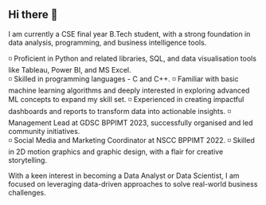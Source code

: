 ## Hi there 👋

I am currently a CSE final year B.Tech student, with a strong foundation in data analysis, programming, and business intelligence tools.  

◽ Proficient in Python and related libraries, SQL, and data visualisation tools like Tableau, Power BI, and MS Excel.  
◽ Skilled in programming languages - C and C++.
◽ Familiar with basic machine learning algorithms and deeply interested in exploring advanced ML concepts to expand my skill set.
◽ Experienced in creating impactful dashboards and reports to transform data into actionable insights.
◽ Management Lead at GDSC BPPIMT 2023, successfully organised and led community initiatives.  
◽ Social Media and Marketing Coordinator at NSCC BPPIMT 2022. 
◽ Skilled in 2D motion graphics and graphic design, with a flair for creative storytelling.  

With a keen interest in becoming a Data Analyst or Data Scientist, I am focused on leveraging data-driven approaches to solve real-world business challenges.

<!--
**VidishaYagnick/VidishaYagnick** is a ✨ _special_ ✨ repository because its `README.md` (this file) appears on your GitHub profile.

Here are some ideas to get you started:

- 🔭 I’m currently working on ...
- 🌱 I’m currently learning ...
- 👯 I’m looking to collaborate on ...
- 🤔 I’m looking for help with ...
- 💬 Ask me about ...
- 📫 How to reach me: ...
- 😄 Pronouns: ...
- ⚡ Fun fact: ...
-->
